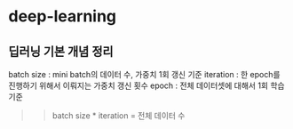 # deep-learning

## 딥러닝 기본 개념 정리

batch size : mini batch의 데이터 수, 가중치 1회 갱신 기준
iteration : 한 epoch를 진행하기 위해서 이뤄지는 가중치 갱신 횟수
epoch : 전체 데이터셋에 대해서 1회 학습 기준
>> batch size * iteration = 전체 데이터 수
